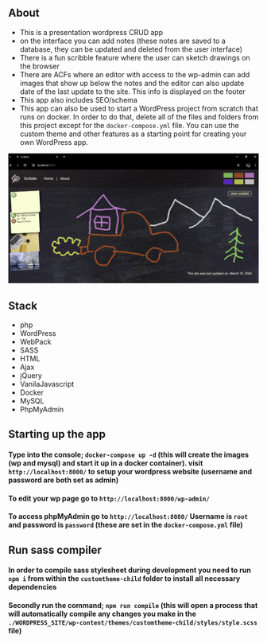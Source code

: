 ## About
- This is a presentation wordpress CRUD app
- on the interface you can add notes (these notes are saved to a database, they can be updated and deleted from the user interface)
- There is a fun scribble feature where the user can sketch drawings on the browser
- There are ACFs where an editor with access to the wp-admin can add images that show up below the notes and the editor can also update date of the last update to the site. This info is displayed on the footer
- This app also includes SEO/schema
- This app can also be used to start a WordPress project from scratch that runs on docker. In order to do that, delete all of the files and folders from this project except for the `docker-compose.yml` file. You can use the custom theme and other features as a starting point for creating your own WordPress app.

!["Screenshot of URLs page"](./WORDPRESS_SITE/wp-content/themes/customtheme-child/assets/Snapshot1.PNG)

## Stack
- php
- WordPress
- WebPack
- SASS
- HTML
- Ajax
- jQuery
- VanilaJavascript
- Docker
- MySQL
- PhpMyAdmin

## Starting up the app
#### Type into the console; `docker-compose up -d` (this will create the images (wp and mysql) and start it up in a docker container). visit `http://localhost:8000/` to setup your wordpress website (username and password are both set as admin)
#### To edit your wp page go to `http://localhost:8000/wp-admin/`
#### To access phpMyAdmin go to `http://localhost:8080/` Username is `root` and password is `password` (these are set in the `docker-compose.yml` file)

## Run sass compiler
#### In order to compile sass stylesheet during development you need to run `npm i` from within the `customtheme-child` folder to install all necessary dependencies
#### Secondly run the command; `npm run compile` (this will open a process that will automatically compile any changes you make in the `./WORDPRESS_SITE/wp-content/themes/customtheme-child/styles/style.scss` file)

